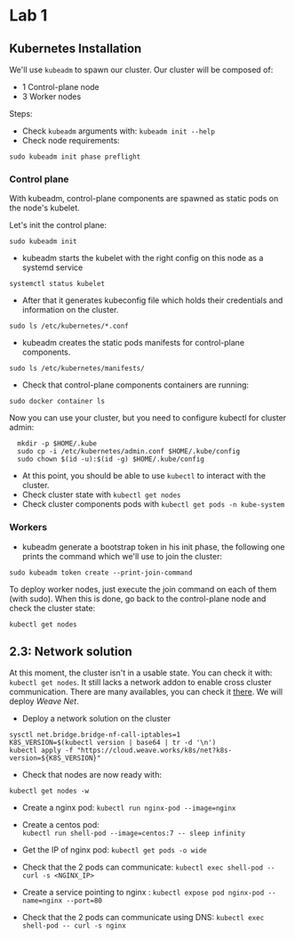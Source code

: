 # Lab 1

## Kubernetes Installation

We'll use `kubeadm` to spawn our cluster.
Our cluster will be composed of:

- 1 Control-plane node
- 3 Worker nodes

Steps:

- Check `kubeadm` arguments with: `kubeadm init --help`
- Check node requirements:

```shell
sudo kubeadm init phase preflight
```

### Control plane

With kubeadm, control-plane components are spawned as static pods on the node's
kubelet.

Let's init the control plane:

```shell
sudo kubeadm init
```

- kubeadm starts the kubelet with the right config on this node as a systemd service

```shell
systemctl status kubelet
```

- After that it generates kubeconfig file which holds their credentials and information on the cluster.

```shell
sudo ls /etc/kubernetes/*.conf
```

- kubeadm creates the static pods manifests for control-plane components.

```shell
sudo ls /etc/kubernetes/manifests/
```

- Check that control-plane components containers are running:

```shell
sudo docker container ls
```

Now you can use your cluster, but you need to configure kubectl for cluster admin:
```shell
  mkdir -p $HOME/.kube
  sudo cp -i /etc/kubernetes/admin.conf $HOME/.kube/config
  sudo chown $(id -u):$(id -g) $HOME/.kube/config
```

- At this point, you should be able to use `kubectl` to interact with the
  cluster.
- Check cluster state with `kubectl get nodes`
- Check cluster components pods with `kubectl get pods -n kube-system`


### Workers

- kubeadm generate a bootstrap token in his init phase, the following one prints the command which we'll use to join the cluster:

```shell
sudo kubeadm token create --print-join-command
```

To deploy worker nodes, just execute the join command on each of them (with sudo).
When this is done, go back to the control-plane node and check the cluster state:

```shell
kubectl get nodes
```

## 2.3: Network solution

At this moment, the cluster isn't in a usable state. You can check it with:
`kubectl get nodes`. It still lacks a network addon to enable cross cluster
communication. There are many availables, you can check it [there](https://kubernetes.io/docs/setup/independent/create-cluster-kubeadm/#pod-network).
We will deploy _Weave Net_.

- Deploy a network solution on the cluster

```shell
sysctl net.bridge.bridge-nf-call-iptables=1
K8S_VERSION=$(kubectl version | base64 | tr -d '\n')
kubectl apply -f "https://cloud.weave.works/k8s/net?k8s-version=${K8S_VERSION}"
```

- Check that nodes are now ready with:

```shell
kubectl get nodes -w
```

- Create a nginx pod:
  `kubectl run nginx-pod --image=nginx` 

- Create a centos pod:  
  `kubectl run shell-pod --image=centos:7 -- sleep infinity` 

- Get the IP of nginx pod: 
  `kubectl get pods -o wide`

- Check that the 2 pods can communicate:
  `kubectl exec shell-pod -- curl -s <NGINX_IP>`

- Create a service pointing to nginx : 
  `kubectl expose pod nginx-pod --name=nginx --port=80`

- Check that the 2 pods can communicate using DNS:
  `kubectl exec shell-pod -- curl -s nginx`
